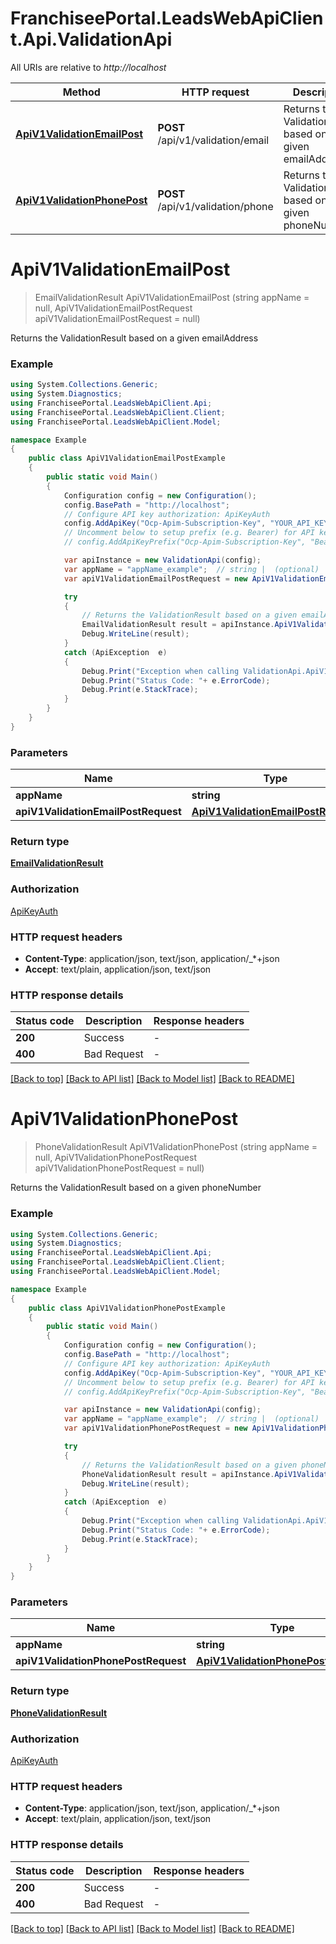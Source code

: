 # FranchiseePortal.LeadsWebApiClient.Api.ValidationApi

All URIs are relative to *http://localhost*

Method | HTTP request | Description
------------- | ------------- | -------------
[**ApiV1ValidationEmailPost**](ValidationApi.md#apiv1validationemailpost) | **POST** /api/v1/validation/email | Returns the ValidationResult based on a given emailAddress
[**ApiV1ValidationPhonePost**](ValidationApi.md#apiv1validationphonepost) | **POST** /api/v1/validation/phone | Returns the ValidationResult based on a given phoneNumber


<a name="apiv1validationemailpost"></a>
# **ApiV1ValidationEmailPost**
> EmailValidationResult ApiV1ValidationEmailPost (string appName = null, ApiV1ValidationEmailPostRequest apiV1ValidationEmailPostRequest = null)

Returns the ValidationResult based on a given emailAddress

### Example
```csharp
using System.Collections.Generic;
using System.Diagnostics;
using FranchiseePortal.LeadsWebApiClient.Api;
using FranchiseePortal.LeadsWebApiClient.Client;
using FranchiseePortal.LeadsWebApiClient.Model;

namespace Example
{
    public class ApiV1ValidationEmailPostExample
    {
        public static void Main()
        {
            Configuration config = new Configuration();
            config.BasePath = "http://localhost";
            // Configure API key authorization: ApiKeyAuth
            config.AddApiKey("Ocp-Apim-Subscription-Key", "YOUR_API_KEY");
            // Uncomment below to setup prefix (e.g. Bearer) for API key, if needed
            // config.AddApiKeyPrefix("Ocp-Apim-Subscription-Key", "Bearer");

            var apiInstance = new ValidationApi(config);
            var appName = "appName_example";  // string |  (optional) 
            var apiV1ValidationEmailPostRequest = new ApiV1ValidationEmailPostRequest(); // ApiV1ValidationEmailPostRequest |  (optional) 

            try
            {
                // Returns the ValidationResult based on a given emailAddress
                EmailValidationResult result = apiInstance.ApiV1ValidationEmailPost(appName, apiV1ValidationEmailPostRequest);
                Debug.WriteLine(result);
            }
            catch (ApiException  e)
            {
                Debug.Print("Exception when calling ValidationApi.ApiV1ValidationEmailPost: " + e.Message );
                Debug.Print("Status Code: "+ e.ErrorCode);
                Debug.Print(e.StackTrace);
            }
        }
    }
}
```

### Parameters

Name | Type | Description  | Notes
------------- | ------------- | ------------- | -------------
 **appName** | **string**|  | [optional] 
 **apiV1ValidationEmailPostRequest** | [**ApiV1ValidationEmailPostRequest**](ApiV1ValidationEmailPostRequest.md)|  | [optional] 

### Return type

[**EmailValidationResult**](EmailValidationResult.md)

### Authorization

[ApiKeyAuth](../README.md#ApiKeyAuth)

### HTTP request headers

 - **Content-Type**: application/json, text/json, application/_*+json
 - **Accept**: text/plain, application/json, text/json


### HTTP response details
| Status code | Description | Response headers |
|-------------|-------------|------------------|
| **200** | Success |  -  |
| **400** | Bad Request |  -  |

[[Back to top]](#) [[Back to API list]](../README.md#documentation-for-api-endpoints) [[Back to Model list]](../README.md#documentation-for-models) [[Back to README]](../README.md)

<a name="apiv1validationphonepost"></a>
# **ApiV1ValidationPhonePost**
> PhoneValidationResult ApiV1ValidationPhonePost (string appName = null, ApiV1ValidationPhonePostRequest apiV1ValidationPhonePostRequest = null)

Returns the ValidationResult based on a given phoneNumber

### Example
```csharp
using System.Collections.Generic;
using System.Diagnostics;
using FranchiseePortal.LeadsWebApiClient.Api;
using FranchiseePortal.LeadsWebApiClient.Client;
using FranchiseePortal.LeadsWebApiClient.Model;

namespace Example
{
    public class ApiV1ValidationPhonePostExample
    {
        public static void Main()
        {
            Configuration config = new Configuration();
            config.BasePath = "http://localhost";
            // Configure API key authorization: ApiKeyAuth
            config.AddApiKey("Ocp-Apim-Subscription-Key", "YOUR_API_KEY");
            // Uncomment below to setup prefix (e.g. Bearer) for API key, if needed
            // config.AddApiKeyPrefix("Ocp-Apim-Subscription-Key", "Bearer");

            var apiInstance = new ValidationApi(config);
            var appName = "appName_example";  // string |  (optional) 
            var apiV1ValidationPhonePostRequest = new ApiV1ValidationPhonePostRequest(); // ApiV1ValidationPhonePostRequest |  (optional) 

            try
            {
                // Returns the ValidationResult based on a given phoneNumber
                PhoneValidationResult result = apiInstance.ApiV1ValidationPhonePost(appName, apiV1ValidationPhonePostRequest);
                Debug.WriteLine(result);
            }
            catch (ApiException  e)
            {
                Debug.Print("Exception when calling ValidationApi.ApiV1ValidationPhonePost: " + e.Message );
                Debug.Print("Status Code: "+ e.ErrorCode);
                Debug.Print(e.StackTrace);
            }
        }
    }
}
```

### Parameters

Name | Type | Description  | Notes
------------- | ------------- | ------------- | -------------
 **appName** | **string**|  | [optional] 
 **apiV1ValidationPhonePostRequest** | [**ApiV1ValidationPhonePostRequest**](ApiV1ValidationPhonePostRequest.md)|  | [optional] 

### Return type

[**PhoneValidationResult**](PhoneValidationResult.md)

### Authorization

[ApiKeyAuth](../README.md#ApiKeyAuth)

### HTTP request headers

 - **Content-Type**: application/json, text/json, application/_*+json
 - **Accept**: text/plain, application/json, text/json


### HTTP response details
| Status code | Description | Response headers |
|-------------|-------------|------------------|
| **200** | Success |  -  |
| **400** | Bad Request |  -  |

[[Back to top]](#) [[Back to API list]](../README.md#documentation-for-api-endpoints) [[Back to Model list]](../README.md#documentation-for-models) [[Back to README]](../README.md)

